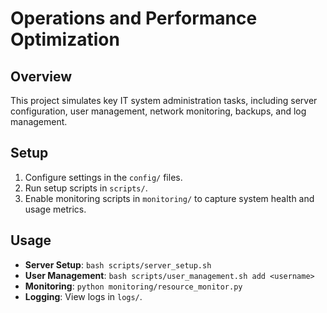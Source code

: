 
# Operations and Performance Optimization

## Overview
This project simulates key IT system administration tasks, including server configuration, user management, network monitoring, backups, and log management.

## Setup
1. Configure settings in the `config/` files.
2. Run setup scripts in `scripts/`.
3. Enable monitoring scripts in `monitoring/` to capture system health and usage metrics.

## Usage
- **Server Setup**: `bash scripts/server_setup.sh`
- **User Management**: `bash scripts/user_management.sh add <username>`
- **Monitoring**: `python monitoring/resource_monitor.py`
- **Logging**: View logs in `logs/`.
